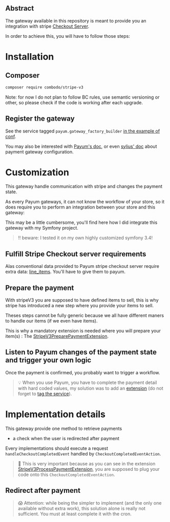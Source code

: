 ## Abstract


The gateway available in this repository is meant to provide you an integration with stripe [Checkout Server](https://stripe.com/docs/payments/checkout/server).

In order to achieve this, you will have to follow those steps:


# Installation

## Composer

```bash
composer require combodo/stripe-v3
```

Note: for now I do not plan to follow BC rules, use semantic versioning or other, so please check if the code is working after each upgrade.

## Register the gateway

See the service tagged `payum.gateway_factory_builder` [in the example of conf](app/config/payum.yml).

You may also be interested with [Payum's doc](https://github.com/Payum/Payum/blob/master/docs/get-it-started.md), or even [sylius' doc](https://docs.payum.com/en/latest/book/orders/payments.html#payment-gateway-configuration) about payment gateway configuration.

# Customization

This gateway handle communication with stripe and changes the payment state.

As every Payum gateways, it can not know the workflow of your store, so it does require you to perform an integration between your store and this gateway:

This may be a little cumbersome, you'll find here how I did integrate this gateway with my Symfony project.


> :bangbang: beware: I tested it on my own highly customized symfony 3.4!

## Fulfill Stripe Checkout server requirements

Alas conventional data provided to Payum stripe checkout server require extra data: [line_items](https://stripe.com/docs/api/checkout/sessions/create#create_checkout_session-line_items).
You'll have to give them to payum.

## Prepare the payment

With stripeV3 you are supposed to have defined items to sell, this is why stripe has introduced a new step where you provide your items to sell.

Theses steps cannot be fully generic because we all have different maners to handle our items (if we even have items).

This is why a mandatory extension is needed where you will prepare your item(s) : The [StripeV3PreparePaymentExtension](src/AppBundle/StripeV3/Extension/StripeV3PreparePaymentExtension.php).

## Listen to Payum changes of the payment state and trigger your own logic

Once the payment is confirmed, you probably want to trigger a workflow.

> :bulb: When you use Payum, you have to complete the payment detail with hard coded values, my solution was to add an [extension](src/AppBundle/StripeV3/Extension/StripeV3ProcessPaymentExtension.php) (do not forget to [tag the service](app/config/payum.yml)).

# Implementation details

This gateway provide one method to retrieve payments

- a check when the user is redirected after payment

Every implementations should execute a request `handleCheckoutCompletedEvent` handled by `CheckoutCompletedEventAction`.

> :loudspeaker: This is very important because as you can see in the extension [StripeV3ProcessPaymentExtension](src/AppBundle/StripeV3/Extension/StripeV3ProcessPaymentExtension.php), you are supposed to plug your code onto this `CheckoutCompletedEventAction`.

## Redirect after payment

> :scream: Attention: while being the simpler to implement (and the only one available without extra work), this solution alone is really not sufficient. You must at least complete it with the cron.
